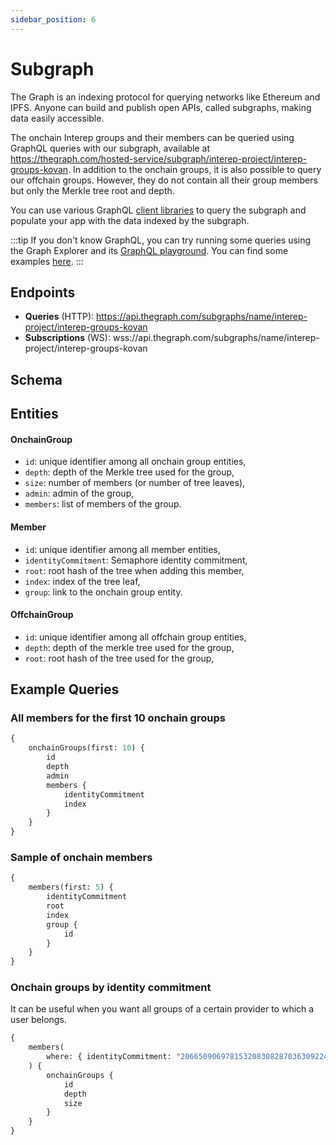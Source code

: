 ```yaml
---
sidebar_position: 6
---
```


# Subgraph

The Graph is an indexing protocol for querying networks like Ethereum and IPFS. Anyone can build and publish open APIs, called subgraphs, making data easily accessible.

The onchain Interep groups and their members can be queried using GraphQL queries with our subgraph, available at https://thegraph.com/hosted-service/subgraph/interep-project/interep-groups-kovan. In addition to the onchain groups, it is also possible to query our offchain groups. However, they do not contain all their group members but only the Merkle tree root and depth.

You can use various GraphQL [client libraries](https://thegraph.com/docs/developer/querying-from-your-app) to query the subgraph and populate your app with the data indexed by the subgraph.

:::tip
If you don't know GraphQL, you can try running some queries using the Graph Explorer and its [GraphQL playground](https://thegraph.com/hosted-service/subgraph/interep/kovan?selected=playground). You can find some examples [here](https://thegraph.com/docs/developer/graphql-api).
:::

## Endpoints

-   **Queries** (HTTP): https://api.thegraph.com/subgraphs/name/interep-project/interep-groups-kovan
-   **Subscriptions** (WS): wss://api.thegraph.com/subgraphs/name/interep-project/interep-groups-kovan

## Schema

## Entities

#### OnchainGroup

-   `id`: unique identifier among all onchain group entities,
-   `depth`: depth of the Merkle tree used for the group,
-   `size`: number of members (or number of tree leaves),
-   `admin`: admin of the group,
-   `members`: list of members of the group.

#### Member

-   `id`: unique identifier among all member entities,
-   `identityCommitment`: Semaphore identity commitment,
-   `root`: root hash of the tree when adding this member,
-   `index`: index of the tree leaf,
-   `group`: link to the onchain group entity.

#### OffchainGroup

-   `id`: unique identifier among all offchain group entities,
-   `depth`: depth of the merkle tree used for the group,
-   `root`: root hash of the tree used for the group,

## Example Queries

### All members for the first 10 onchain groups

```graphql
{
    onchainGroups(first: 10) {
        id
        depth
        admin
        members {
            identityCommitment
            index
        }
    }
}
```

### Sample of onchain members

```graphql
{
    members(first: 5) {
        identityCommitment
        root
        index
        group {
            id
        }
    }
}
```

### Onchain groups by identity commitment

It can be useful when you want all groups of a certain provider to which a user belongs.

```graphql
{
    members(
        where: { identityCommitment: "2066509069781532083082870363092240900543210735798842041673598797369005529920" }
    ) {
        onchainGroups {
            id
            depth
            size
        }
    }
}
```
